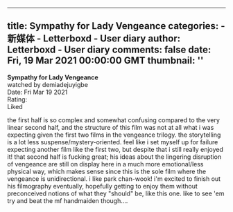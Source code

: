 
---
title: Sympathy for Lady Vengeance
categories: 
    - 新媒体
    - Letterboxd - User diary
author: Letterboxd - User diary
comments: false
date: Fri, 19 Mar 2021 00:00:00 GMT
thumbnail: ''
---

<div>   
<b>Sympathy for Lady Vengeance</b><br>watched by demiadejuyigbe<br>Date: Fri Mar 19 2021<br>Rating:  <br>Liked<br>








<div>



<div><p>the first half is so complex and somewhat confusing compared to the very linear second half, and the structure of this film was not at all what i was expecting given the first two films in the vengeance trilogy. the storytelling is a lot less suspense/mystery-oriented. feel like i set myself up for failure expecting another film like the first two, but despite that i still really enjoyed it! that second half is fucking great; his ideas about the lingering disruption of vengeance are still on display here in a much more emotional/less physical way, which makes sense since this is the sole film where the vengeance is unidirectional. i like park chan-wook! i'm excited to finish out his filmography eventually, hopefully getting to enjoy them without preconceived notions of what they "should" be, like this one. like to see 'em try and beat the mf handmaiden though....</p></div>

</div>
  
</div>
            